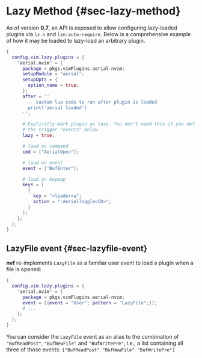 # Lazy Method {#sec-lazy-method}

As of version **0.7**, an API is exposed to allow configuring lazy-loaded
plugins via `lz.n` and `lzn-auto-require`. Below is a comprehensive example of
how it may be loaded to lazy-load an arbitrary plugin.

```nix
{
  config.vim.lazy.plugins = {
    "aerial.nvim" = {
      package = pkgs.vimPlugins.aerial-nvim;
      setupModule = "aerial";
      setupOpts = {
        option_name = true;
      };
      after = ''
        -- custom lua code to run after plugin is loaded
        print('aerial loaded')
      '';

      # Explicitly mark plugin as lazy. You don't need this if you define one of
      # the trigger "events" below
      lazy = true;

      # load on command
      cmd = ["AerialOpen"];

      # load on event
      event = ["BufEnter"];

      # load on keymap
      keys = [
        {
          key = "<leader>a";
          action = ":AerialToggle<CR>";
        }
      ];
    };
  };
}
```

## LazyFile event {#sec-lazyfile-event}

**nvf** re-implements `LazyFile` as a familiar user event to load a plugin when
a file is opened:

```nix
{
  config.vim.lazy.plugins = {
    "aerial.nvim" = {
      package = pkgs.vimPlugins.aerial-nvim;
      event = [{event = "User"; pattern = "LazyFile";}];
      # ...
    };
  };
}
```

You can consider the `LazyFile` event as an alias to the combination of
`"BufReadPost"`, `"BufNewFile"` and `"BufWritePre"`, i.e., a list containing all
three of those events: `["BufReadPost" "BufNewFile" "BufWritePre"]`
